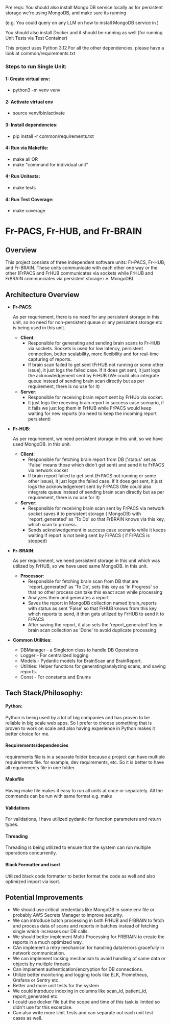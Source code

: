 Pre reqs:
You should also install Mongo DB service locally as for persistent storage we're using MongoDB, and make sure its
running

(e.g. You could query on any LLM on how to install MongoDB service in <System OS>)

You should also install Docker and it should be running as well (for running Unit Tests via Test Container)

This project uses Python 3.12
For all the other dependencies, please have a look at common/requirements.txt

### Steps to run Single Unit:

#### 1: Create virtual env:

* python3 -m venv venv

#### 2: Activate virtual env

* source venv/bin/activate

#### 3: Install dependencies:

* pip install -r common/requirements.txt

#### 4: Run via Makefile:

* make all
  OR
* make "command for individual unit"

#### 4: Run Unitests:

* make tests

#### 4: Run Test Coverage:

* make coverage

# Fr-PACS, Fr-HUB, and Fr-BRAIN

## Overview

This project consists of three independent software units: Fr-PACS, Fr-HUB, and Fr-BRAIN. These units communicate with
each other one way or the other (FrPACS and FrHUB communicates via sockets while FrHUB and FrBRAIN communciates via
persistent storage i.e. MongoDB)

## Architecture Overview

- **Fr-PACS**:

  As per requriement, there is no need for any persistent storage in this unit, so no need for non-persistent queue
  or any persistent storage
  etc is being used
  in this unit.
    - **Client**:
        - Responsible for generating and sending brain scans to Fr-HUB via sockets. Sockets is used for low latency,
          persistent connection, better scalability, more flexibility and for real-time capturing of reports.
        - If brain scan failed to get sent (FrHUB not running or some other issue), it just logs the failed case. If it
          does get sent, it just logs the acknowledgement sent by FrHUB (We could also integrate queue instead of
          sending brain scan directly but as per requirement, there is no use for it)
    - **Server**:
        - Responsible for receiving brain report sent by FrHUb via socket.
        - It just logs the receviing brain report in success case scenario, if it fails we just log them in FrHUB while
          FrPACS
          would keep waiting for new reports (no need to keep the incoming report persistent)

- **Fr-HUB**:

  As per requriement, we need persistent storage in this unit, so we have used MongoDB.
  in this unit.
    - **Client**:
        - Responsible for fetching brain report from DB ('status' set as 'False' means those which didn't get sent) and
          send it to FrPACS via network socket
        - If brain report failed to get sent (FrPACS not running or some other issue), it just logs the failed case. If
          it does get sent, it just logs the acknowledgement sent by FrPACS (We could also integrate queue instead of
          sending brain scan directly but as per requirement, there is no use for it)
    - **Server**:
        - Responsible for receiving brain scan sent by FrPACS via network socket saves it to persistent storage (
          MongoDB) with 'report_generated' as 'To Do' so that FrBRAIN knows via this key, which scan to process.
        - Sends acknolwedgement in success case scenario while it keeps waiting if report is not being sent by FrPACS (
          if FrPACS is stopped)

- **Fr-BRAIN**:

  As per requriement, we need persistent storage in this unit which was utilized by FrHUB, so we have used same MongoDB.
  in this unit.
    - **Processor**:
        - Responsible for fetching brain scan from DB that are 'report_generated' as 'To Do', sets this key as 'In
          Progress' so that no other process can take this exact scan while processing
        - Analyzes them and generates a report
        - Saves the report in MongoDB collection named brain_reports with status as sent 'False' so that FrHUB knows
          from this key which reports to send, it then
          gets utilized by FrHUB to send it to FrPACS
        - After saving the report, it also sets the 'report_generated' key in brain scan collection as 'Done' to avoid
          duplicate processing

- **Common Utilities**:
    - DBManager - a Singleton class to handle DB Operations
    - Logger - For centralized logging
    - Models - Pydantic models for BrainScan and BrainReport.
    - Utilities: Helper functions for generating/analyzing scans, and saving reports.
    - Const - For constants and Enums

## Tech Stack/Philosophy:

#### Python:

Python is being used by a lot of big companies and has proven to be reliable in big scale web apps. So I prefer to
choose something that is proven to work on scale and also having experience in Python makes it better choice for me.

#### Requirements/dependencies

requirements file is in a separate folder because a project can have multiple requirements file. for example, dev
requirements, etc. So it is better to have all requirements file in one folder.

#### Makefile

Having make file makes it easy to run all units at once or separately.
All the commands can be run with same format e.g. make <your command>

#### Validations

For validations, I have utilized pydantic for function parameters and return types.

#### Threading

Threading is being utilized to ensure that the system can run multiple operations concurrently.

#### Black Formatter and isort

Utilized black code formatter to better format the code as well and also optimized import via isort.

## Potential Improvements

- We should use critical credentials like MongoDB in some env file or probably AWS Secrets Manager to improve security.
- We can introduce batch processing in both FrHUB and FrBRAIN to fetch and process data of scans and reports in batches
  instead of fetching single which increases our DB calls.
- We should better implement Multi-Processing for FRBRAIN to create the reports in a much optimized way.
- CAn implement a retry mechanism for handling data/errors gracefully in network communication.
- We can implement locking mechanism to avoid handling of same data or objects by multiple threads
- Can implement authentication/encryption for DB connections.
- Utilize better monitoring and logging tools like ELK, Prometheus, Grafana or Sentry etc.
- Better and more unit tests for the system
- We could introduce indexing in columns like scan_id, patient_id, report_generated etc.
- I could use docker file but the scope and time of this task is limited so didn't use for this excercise.
- Can also write more Unit Tests and can separate out each unit test cases as well.